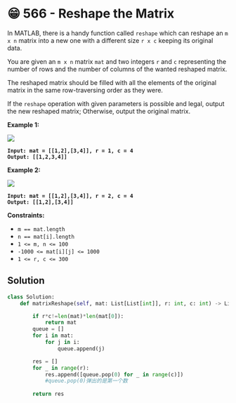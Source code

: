 # 😁 566 - Reshape the Matrix

In MATLAB, there is a handy function called `reshape` which can reshape an `m x n` matrix into a new one with a different size `r x c` keeping its original data.

You are given an `m x n` matrix `mat` and two integers `r` and `c` representing the number of rows and the number of columns of the wanted reshaped matrix.

The reshaped matrix should be filled with all the elements of the original matrix in the same row-traversing order as they were.

If the `reshape` operation with given parameters is possible and legal, output the new reshaped matrix; Otherwise, output the original matrix.

&#x20;

**Example 1:**

![](https://assets.leetcode.com/uploads/2021/04/24/reshape1-grid.jpg)

<pre><code><strong>Input: mat = [[1,2],[3,4]], r = 1, c = 4
</strong><strong>Output: [[1,2,3,4]]
</strong></code></pre>

**Example 2:**

![](https://assets.leetcode.com/uploads/2021/04/24/reshape2-grid.jpg)

<pre><code><strong>Input: mat = [[1,2],[3,4]], r = 2, c = 4
</strong><strong>Output: [[1,2],[3,4]]
</strong></code></pre>

&#x20;

**Constraints:**

* `m == mat.length`
* `n == mat[i].length`
* `1 <= m, n <= 100`
* `-1000 <= mat[i][j] <= 1000`
* `1 <= r, c <= 300`

## Solution

```python
class Solution:
    def matrixReshape(self, mat: List[List[int]], r: int, c: int) -> List[List[int]]:

        if r*c!=len(mat)*len(mat[0]):
            return mat
        queue = []
        for i in mat:
            for j in i:
                queue.append(j)

        res = [] 
        for _ in range(r):
            res.append([queue.pop(0) for _ in range(c)])
            #queue.pop(0)弹出的是第一个数
        
        return res
```
